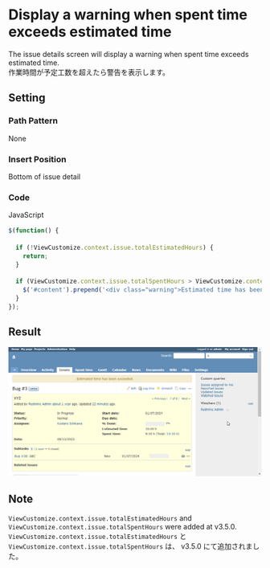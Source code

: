 # Display a warning when spent time exceeds estimated time

The issue details screen will display a warning when spent time exceeds estimated time.  
作業時間が予定工数を超えたら警告を表示します。

## Setting

### Path Pattern

None

### Insert Position

Bottom of issue detail
<!-- 
Head of all pages
Bottom of issue form
Bottom of issue detail
Bottom of all pages
-->

### Code

JavaScript
<!--
JavaScript
CSS
HTML
-->

```javascript
$(function() {

  if (!ViewCustomize.context.issue.totalEstimatedHours) {
    return;
  }

  if (ViewCustomize.context.issue.totalSpentHours > ViewCustomize.context.issue.totalEstimatedHours) {
    $('#content').prepend('<div class="warning">Estimated time has been exceeded.</div>');
  }
});
```

## Result

![result](./result.png)

## Note

`ViewCustomize.context.issue.totalEstimatedHours` and `ViewCustomize.context.issue.totalSpentHours` were added at v3.5.0.  
`ViewCustomize.context.issue.totalEstimatedHours` と `ViewCustomize.context.issue.totalSpentHours` は、 v3.5.0 にて追加されました。
